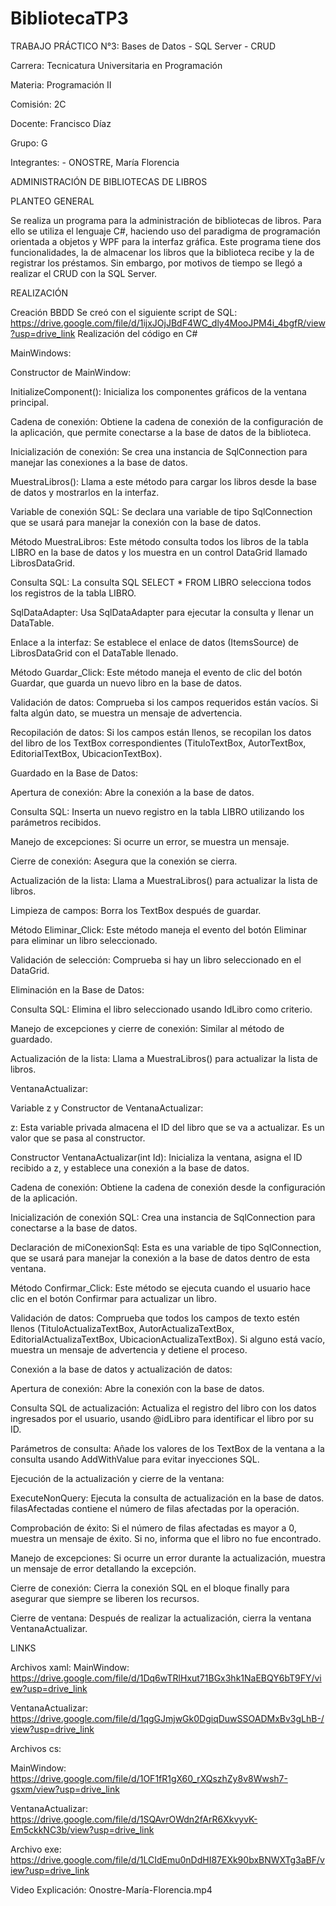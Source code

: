 # BibliotecaTP3

TRABAJO PRÁCTICO N°3:
Bases de Datos - SQL Server - CRUD

Carrera: Tecnicatura Universitaria en Programación

Materia: Programación II

Comisión: 2C

Docente: Francisco Díaz

Grupo: G

Integrantes:
	- ONOSTRE, María Florencia

ADMINISTRACIÓN DE BIBLIOTECAS DE LIBROS



PLANTEO GENERAL

Se realiza un programa para la administración de bibliotecas de libros. Para ello se utiliza el lenguaje C#, haciendo uso del paradigma de programación orientada a objetos y WPF para la interfaz gráfica. Este programa tiene dos funcionalidades, la de almacenar los libros que la biblioteca recibe y la de registrar los préstamos. Sin embargo, por motivos de tiempo se llegó a realizar el CRUD con la SQL Server.



REALIZACIÓN


Creación BBDD
Se creó con el siguiente script de SQL: https://drive.google.com/file/d/1ijxJOjJBdF4WC_dly4MooJPM4i_4bgfR/view?usp=drive_link
Realización del código en C#


MainWindows:

Constructor de MainWindow:

InitializeComponent(): Inicializa los componentes gráficos de la ventana principal.

Cadena de conexión: Obtiene la cadena de conexión de la configuración de la aplicación, que permite conectarse a la base de datos de la biblioteca.

Inicialización de conexión: Se crea una instancia de SqlConnection para manejar las conexiones a la base de datos.

MuestraLibros(): Llama a este método para cargar los libros desde la base de datos y mostrarlos en la interfaz.

Variable de conexión SQL:
Se declara una variable de tipo SqlConnection que se usará para manejar la conexión con la base de datos.

Método MuestraLibros:
Este método consulta todos los libros de la tabla LIBRO en la base de datos y los muestra en un control DataGrid llamado LibrosDataGrid.

Consulta SQL: La consulta SQL SELECT * FROM LIBRO selecciona todos los registros de la tabla LIBRO.

SqlDataAdapter: Usa SqlDataAdapter para ejecutar la consulta y llenar un DataTable.

Enlace a la interfaz: Se establece el enlace de datos (ItemsSource) de LibrosDataGrid con el DataTable llenado.

Método Guardar_Click:
Este método maneja el evento de clic del botón Guardar, que guarda un nuevo libro en la base de datos.

Validación de datos: Comprueba si los campos requeridos están vacíos. Si falta algún dato, se muestra un mensaje de advertencia.

Recopilación de datos: Si los campos están llenos, se recopilan los datos del libro de los TextBox correspondientes (TituloTextBox, AutorTextBox, EditorialTextBox, UbicacionTextBox).

Guardado en la Base de Datos:

Apertura de conexión: Abre la conexión a la base de datos.

Consulta SQL: Inserta un nuevo registro en la tabla LIBRO utilizando los parámetros recibidos.

Manejo de excepciones: Si ocurre un error, se muestra un mensaje.

Cierre de conexión: Asegura que la conexión se cierra.

Actualización de la lista: Llama a MuestraLibros() para actualizar la lista de libros.

Limpieza de campos: Borra los TextBox después de guardar.

Método Eliminar_Click:
Este método maneja el evento del botón Eliminar para eliminar un libro seleccionado.

Validación de selección: Comprueba si hay un libro seleccionado en el DataGrid.

Eliminación en la Base de Datos:

Consulta SQL: Elimina el libro seleccionado usando IdLibro como criterio.

Manejo de excepciones y cierre de conexión: Similar al método de guardado.

Actualización de la lista: Llama a MuestraLibros() para actualizar la lista de libros.


VentanaActualizar:

Variable z y Constructor de VentanaActualizar:

z: Esta variable privada almacena el ID del libro que se va a actualizar. Es un valor que se pasa al constructor.

Constructor VentanaActualizar(int Id): Inicializa la ventana, asigna el ID recibido a z, y establece una conexión a la base de datos.

Cadena de conexión: Obtiene la cadena de conexión desde la configuración de la aplicación.

Inicialización de conexión SQL: Crea una instancia de SqlConnection para conectarse a la base de datos.

Declaración de miConexionSql:
Esta es una variable de tipo SqlConnection, que se usará para manejar la conexión a la base de datos dentro de esta ventana.

Método Confirmar_Click:
Este método se ejecuta cuando el usuario hace clic en el botón Confirmar para actualizar un libro.

Validación de datos: Comprueba que todos los campos de texto estén llenos (TituloActualizaTextBox, AutorActualizaTextBox, EditorialActualizaTextBox, UbicacionActualizaTextBox). Si alguno está vacío, muestra un mensaje de advertencia y detiene el proceso.

Conexión a la base de datos y actualización de datos:

Apertura de conexión: Abre la conexión con la base de datos.

Consulta SQL de actualización: Actualiza el registro del libro con los datos ingresados por el usuario, usando @idLibro para identificar el libro por su ID.

Parámetros de consulta: Añade los valores de los TextBox de la ventana a la consulta usando AddWithValue para evitar inyecciones SQL.

Ejecución de la actualización y cierre de la ventana:

ExecuteNonQuery: Ejecuta la consulta de actualización en la base de datos. filasAfectadas contiene el número de filas afectadas por la operación.

Comprobación de éxito: Si el número de filas afectadas es mayor a 0, muestra un mensaje de éxito. Si no, informa que el libro no fue encontrado.

Manejo de excepciones: Si ocurre un error durante la actualización, muestra un mensaje de error detallando la excepción.

Cierre de conexión: Cierra la conexión SQL en el bloque finally para asegurar que siempre se liberen los recursos.

Cierre de ventana: Después de realizar la actualización, cierra la ventana VentanaActualizar.



LINKS

Archivos xaml: 
MainWindow: https://drive.google.com/file/d/1Dq6wTRlHxut71BGx3hk1NaEBQY6bT9FY/view?usp=drive_link

VentanaActualizar:
https://drive.google.com/file/d/1qgGJmjwGk0DgiqDuwSSOADMxBv3gLhB-/view?usp=drive_link

Archivos cs: 

MainWindow:
https://drive.google.com/file/d/1OF1fR1gX60_rXQszhZy8v8Wwsh7-gsxm/view?usp=drive_link

VentanaActualizar:
https://drive.google.com/file/d/1SQAvrOWdn2fArR6XkvyvK-Em5ckkNC3b/view?usp=drive_link 

Archivo exe:
https://drive.google.com/file/d/1LCIdEmu0nDdHI87EXk90bxBNWXTg3aBF/view?usp=drive_link

Video Explicación: Onostre-María-Florencia.mp4
